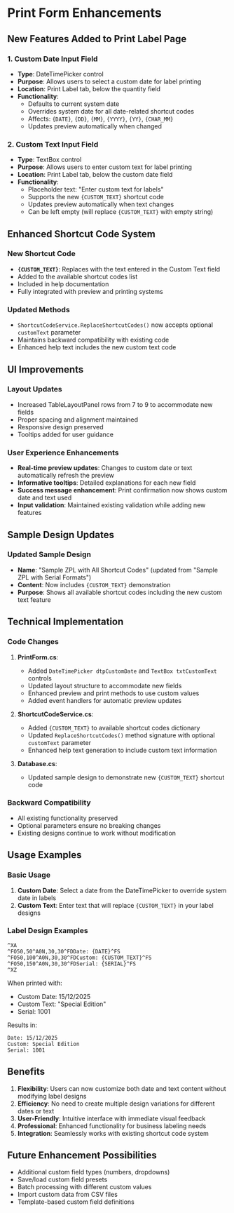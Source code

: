 # Print Form Enhancements

## New Features Added to Print Label Page

### 1. Custom Date Input Field
- **Type**: DateTimePicker control
- **Purpose**: Allows users to select a custom date for label printing
- **Location**: Print Label tab, below the quantity field
- **Functionality**:
  - Defaults to current system date
  - Overrides system date for all date-related shortcut codes
  - Affects: `{DATE}`, `{DD}`, `{MM}`, `{YYYY}`, `{YY}`, `{CHAR_MM}`
  - Updates preview automatically when changed

### 2. Custom Text Input Field
- **Type**: TextBox control
- **Purpose**: Allows users to enter custom text for label printing
- **Location**: Print Label tab, below the custom date field
- **Functionality**:
  - Placeholder text: "Enter custom text for labels"
  - Supports the new `{CUSTOM_TEXT}` shortcut code
  - Updates preview automatically when text changes
  - Can be left empty (will replace `{CUSTOM_TEXT}` with empty string)

## Enhanced Shortcut Code System

### New Shortcut Code
- **`{CUSTOM_TEXT}`**: Replaces with the text entered in the Custom Text field
- Added to the available shortcut codes list
- Included in help documentation
- Fully integrated with preview and printing systems

### Updated Methods
- `ShortcutCodeService.ReplaceShortcutCodes()` now accepts optional `customText` parameter
- Maintains backward compatibility with existing code
- Enhanced help text includes the new custom text code

## UI Improvements

### Layout Updates
- Increased TableLayoutPanel rows from 7 to 9 to accommodate new fields
- Proper spacing and alignment maintained
- Responsive design preserved
- Tooltips added for user guidance

### User Experience Enhancements
- **Real-time preview updates**: Changes to custom date or text automatically refresh the preview
- **Informative tooltips**: Detailed explanations for each new field
- **Success message enhancement**: Print confirmation now shows custom date and text used
- **Input validation**: Maintained existing validation while adding new features

## Sample Design Updates

### Updated Sample Design
- **Name**: "Sample ZPL with All Shortcut Codes" (updated from "Sample ZPL with Serial Formats")
- **Content**: Now includes `{CUSTOM_TEXT}` demonstration
- **Purpose**: Shows all available shortcut codes including the new custom text feature

## Technical Implementation

### Code Changes
1. **PrintForm.cs**:
   - Added `DateTimePicker dtpCustomDate` and `TextBox txtCustomText` controls
   - Updated layout structure to accommodate new fields
   - Enhanced preview and print methods to use custom values
   - Added event handlers for automatic preview updates

2. **ShortcutCodeService.cs**:
   - Added `{CUSTOM_TEXT}` to available shortcut codes dictionary
   - Updated `ReplaceShortcutCodes()` method signature with optional `customText` parameter
   - Enhanced help text generation to include custom text information

3. **Database.cs**:
   - Updated sample design to demonstrate new `{CUSTOM_TEXT}` shortcut code

### Backward Compatibility
- All existing functionality preserved
- Optional parameters ensure no breaking changes
- Existing designs continue to work without modification

## Usage Examples

### Basic Usage
1. **Custom Date**: Select a date from the DateTimePicker to override system date in labels
2. **Custom Text**: Enter text that will replace `{CUSTOM_TEXT}` in your label designs

### Label Design Examples
```zpl
^XA
^FO50,50^A0N,30,30^FDDate: {DATE}^FS
^FO50,100^A0N,30,30^FDCustom: {CUSTOM_TEXT}^FS
^FO50,150^A0N,30,30^FDSerial: {SERIAL}^FS
^XZ
```

When printed with:
- Custom Date: 15/12/2025
- Custom Text: "Special Edition"
- Serial: 1001

Results in:
```
Date: 15/12/2025
Custom: Special Edition
Serial: 1001
```

## Benefits

1. **Flexibility**: Users can now customize both date and text content without modifying label designs
2. **Efficiency**: No need to create multiple design variations for different dates or text
3. **User-Friendly**: Intuitive interface with immediate visual feedback
4. **Professional**: Enhanced functionality for business labeling needs
5. **Integration**: Seamlessly works with existing shortcut code system

## Future Enhancement Possibilities

- Additional custom field types (numbers, dropdowns)
- Save/load custom field presets
- Batch processing with different custom values
- Import custom data from CSV files
- Template-based custom field definitions
